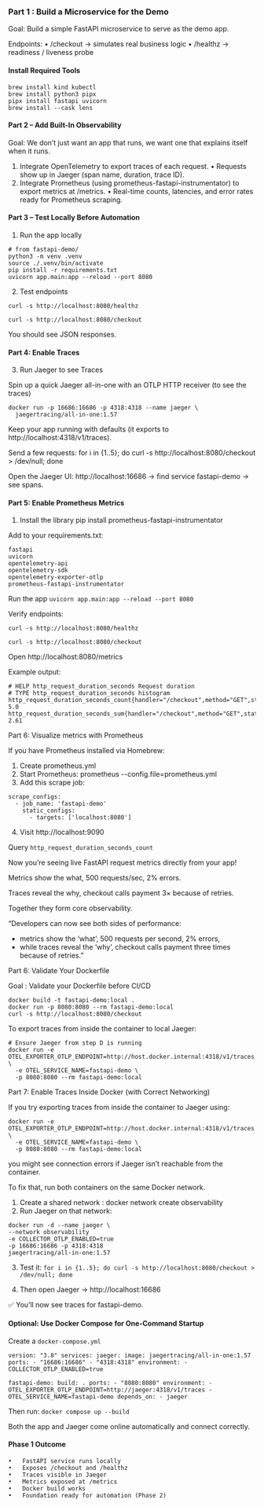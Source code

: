 ### Part 1 : Build a Microservice for the Demo

Goal: Build a simple FastAPI microservice to serve as the demo app.

Endpoints: • /checkout → simulates real business logic • /healthz → readiness / liveness probe

#### Install Required Tools

```
brew install kind kubectl
brew install python3 pipx
pipx install fastapi uvicorn
brew install --cask lens
```

#### Part 2 – Add Built-In Observability

Goal: We don’t just want an app that runs, we want one that explains itself when it runs. 
1. Integrate OpenTelemetry to export traces of each request.
  • Requests show up in Jaeger (span name, duration, trace ID).
2. Integrate Prometheus (using prometheus-fastapi-instrumentator) to export metrics at /metrics.
   • Real-time counts, latencies, and error rates ready for Prometheus scraping.

#### Part 3 – Test Locally Before Automation
1. Run the app locally

```
# from fastapi-demo/
python3 -m venv .venv
source ./.venv/bin/activate
pip install -r requirements.txt
uvicorn app.main:app --reload --port 8080
```

2. Test endpoints

`curl -s http://localhost:8080/healthz`

`curl -s http://localhost:8080/checkout`

You should see JSON responses.


#### Part 4: Enable Traces
3. Run Jaeger to see Traces

Spin up a quick Jaeger all-in-one with an OTLP HTTP receiver (to see the traces)


```
docker run -p 16686:16686 -p 4318:4318 --name jaeger \
  jaegertracing/all-in-one:1.57
```

Keep your app running with defaults (it exports to http://localhost:4318/v1/traces).

Send a few requests: for i in {1..5}; do curl -s http://localhost:8080/checkout > /dev/null; done

Open the Jaeger UI: http://localhost:16686 → find service fastapi-demo → see spans.

#### Part 5: Enable Prometheus Metrics

1. Install the library pip install prometheus-fastapi-instrumentator

Add to your requirements.txt:

```
fastapi
uvicorn
opentelemetry-api
opentelemetry-sdk
opentelemetry-exporter-otlp
prometheus-fastapi-instrumentator
```


Run the app `uvicorn app.main:app --reload --port 8080`

Verify endpoints: 

`curl -s http://localhost:8080/healthz`

`curl -s http://localhost:8080/checkout`

Open http://localhost:8080/metrics

Example output:

```
# HELP http_request_duration_seconds Request duration
# TYPE http_request_duration_seconds histogram
http_request_duration_seconds_count{handler="/checkout",method="GET",status="200"} 5.0
http_request_duration_seconds_sum{handler="/checkout",method="GET",status="200"} 2.61
```


Part 6: Visualize metrics with Prometheus

If you have Prometheus installed via Homebrew: 

1. Create prometheus.yml
2. Start Prometheus: prometheus --config.file=prometheus.yml
3. Add this scrape job:

```
scrape_configs:
  - job_name: 'fastapi-demo'
    static_configs:
      - targets: ['localhost:8080']
```

4. Visit http://localhost:9090

Query `http_request_duration_seconds_count`

Now you’re seeing live FastAPI request metrics directly from your app!

Metrics show the what, 500 requests/sec, 2% errors. 

Traces reveal the why, checkout calls payment 3× because of retries. 

Together they form core observability.

“Developers can now see both sides of performance: 
- metrics show the ‘what’,  500 requests per second, 2% errors,
- while traces reveal the ‘why’,  checkout calls payment three times because of retries.”

Part 6: Validate Your Dockerfile

Goal : Validate your Dockerfile before CI/CD

```
docker build -t fastapi-demo:local .
docker run -p 8080:8080 --rm fastapi-demo:local
curl -s http://localhost:8080/checkout
```


To export traces from inside the container to local Jaeger:

```
# Ensure Jaeger from step D is running
docker run -e OTEL_EXPORTER_OTLP_ENDPOINT=http://host.docker.internal:4318/v1/traces \
  -e OTEL_SERVICE_NAME=fastapi-demo \
  -p 8080:8080 --rm fastapi-demo:local
```


Part 7: Enable Traces Inside Docker (with Correct Networking)

If you try exporting traces from inside the container to Jaeger using:

```
docker run -e OTEL_EXPORTER_OTLP_ENDPOINT=http://host.docker.internal:4318/v1/traces \
  -e OTEL_SERVICE_NAME=fastapi-demo \
  -p 8080:8080 --rm fastapi-demo:local
```

you might see connection errors if Jaeger isn’t reachable from the container. 

To fix that, run both containers on the same Docker network.

1. Create a shared network : docker network create observability
2. Run Jaeger on that network:

``` 
docker run -d --name jaeger \
--network observability
-e COLLECTOR_OTLP_ENABLED=true
-p 16686:16686 -p 4318:4318
jaegertracing/all-in-one:1.57
```

3.  Test it: `for i in {1..5}; do curl -s http://localhost:8080/checkout > /dev/null; done`

4.  Then open Jaeger → http://localhost:16686

✅ You’ll now see traces for fastapi-demo.

#### Optional: Use Docker Compose for One-Command Startup

Create a `docker-compose.yml`

```
version: "3.8" services: jaeger: image: jaegertracing/all-in-one:1.57 ports: - "16686:16686" - "4318:4318" environment: - COLLECTOR_OTLP_ENABLED=true

fastapi-demo: build: . ports: - "8080:8080" environment: - OTEL_EXPORTER_OTLP_ENDPOINT=http://jaeger:4318/v1/traces - OTEL_SERVICE_NAME=fastapi-demo depends_on: - jaeger
```


Then run: `docker compose up --build`

Both the app and Jaeger come online automatically and connect correctly.


#### Phase 1 Outcome
	•	FastAPI service runs locally
	•	Exposes /checkout and /healthz
	•	Traces visible in Jaeger
	•	Metrics exposed at /metrics
	•	Docker build works
	•	Foundation ready for automation (Phase 2)






